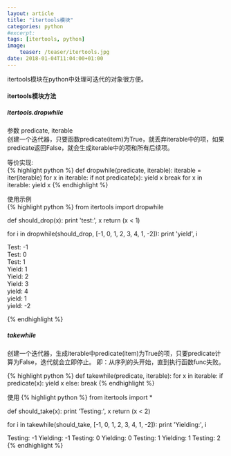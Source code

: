 ```yaml
---
layout: article
title: "itertools模块"
categories: python
#excerpt:
tags: [itertools, python]
image:
    teaser: /teaser/itertools.jpg
date: 2018-01-04T11:04:00+01:00
---
```


itertools模块在python中处理可迭代的对象很方便。

####  itertools模块方法

##### itertools.dropwhile
参数 predicate, iterable  
创建一个迭代器，只要函数predicate(item)为True，就丢弃iterable中的项，如果predicate返回False，就会生成iterable中的项和所有后续项。 

等价实现:  
{% highlight python %}
def dropwhile(predicate, iterable):
	iterable = iter(iterable)
	for x in iterable:
		if not predicate(x):
			yield x
			break
	for x in iterable:
		yield x
{% endhighlight %}


使用示例  
{% highlight python %}
from itertools import dropwhile

def should_drop(x):
	print 'test:', x
	return (x < 1)


for i in dropwhile(should_drop, [-1, 0, 1, 2, 3, 4, 1, -2]):
	print 'yield', i

Test: -1  
Test: 0  
Test: 1  
Yield: 1  
Yield: 2  
Yield: 3  
yield: 4  
yield: 1  
yield: -2  

{% endhighlight %}


##### takewhile
创建一个迭代器，生成iterable中predicate(item)为True的项，只要predicate计算为False，迭代就会立即停止。
即：从序列的头开始，直到执行函数func失败。

{% highlight python %}
def takewhile(predicate, iterable):
	for x in iterable:
		if predicate(x):
			yield x
		else:
			break
{% endhighlight %}

使用
{% highlight python %}
from itertools import *

def should_take(x):
	print 'Testing:', x
	return (x < 2)

for i in takewhile(should_take, [-1, 0, 1, 2, 3, 4, 1, -2]):
	print 'Yielding:', i


Testing: -1
Yielding: -1
Testing: 0
Yielding: 0
Testing: 1
Yielding: 1
Testing: 2
{% endhighlight %}




